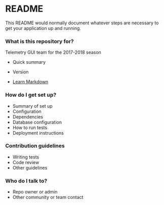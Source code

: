 # README #

This README would normally document whatever steps are necessary to get your application up and running.

### What is this repository for? ###
Telemetry GUI team for the 2017-2018 season
* Quick summary

* Version
* [Learn Markdown](https://bitbucket.org/tutorials/markdowndemo)

### How do I get set up? ###

* Summary of set up
* Configuration
* Dependencies
* Database configuration
* How to run tests
* Deployment instructions

### Contribution guidelines ###

* Writing tests
* Code review
* Other guidelines

### Who do I talk to? ###

* Repo owner or admin
* Other community or team contact